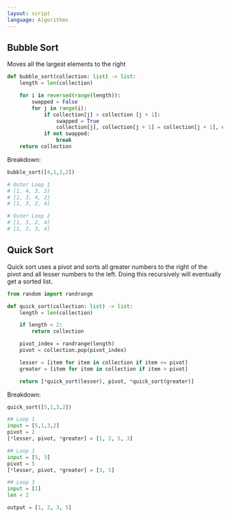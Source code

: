 ```yaml
---
layout: script
language: Algorithms
---
```


## Bubble Sort

Moves all the largest elements to the right

```python
def bubble_sort(collection: list) -> list:
    length = len(collection)

    for i in reversed(range(length)):
        swapped = False
        for j in range(i):
            if collection[j] > collection [j + 1]:
                swapped = True
                collection[j], collection[j + 1] = collection[j + 1], collection[j]
            if not swapped:
                break
    return collection
```

Breakdown:

```python
bubble_sort([4,1,3,2])

# Outer Loop 1
# [1, 4, 3, 2]
# [1, 3, 4, 2]
# [1, 3, 2, 4]

# Outer Loop 2
# [1, 3, 2, 4]
# [1, 2, 3, 4]
```

## Quick Sort

Quick sort uses a pivot and sorts all greater numbers to the right of the pivot and all lesser numbers to the left. Doing this recursively will eventually get a sorted list.

```python
from random import randrange

def quick_sort(collection: list) -> list:
    length = len(collection)

    if length < 2:
        return collection

    pivot_index = randrange(length)
    pivot = collection.pop(pivot_index)

    lesser = [item for item in collection if item <= pivot]
    greater = [item for item in collection if item > pivot]

    return [*quick_sort(lesser), pivot, *quick_sort(greater)]

```

Breakdown:

```python
quick_sort([5,1,3,2])

## Loop 1
input = [5,1,3,2]
pivot = 2
[*lesser, pivot, *greater] = [1, 2, 5, 3]

## Loop 2
input = [5, 3]
pivot = 5
[*lesser, pivot, *greater] = [3, 5]

## Loop 3
input = [1]
len < 2

output = [1, 2, 3, 5]
```